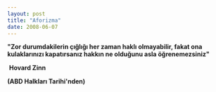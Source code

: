 ```yaml
---
layout: post
title: "Aforizma"
date: 2008-06-07
---
```


**"Zor durumdakilerin çığlığı her zaman haklı olmayabilir, fakat ona kulaklarınızı kapatırsanız hakkın ne olduğunu asla öğrenemezsiniz"**

 **Hovard Zinn**

**(ABD Halkları Tarihi'nden)**
